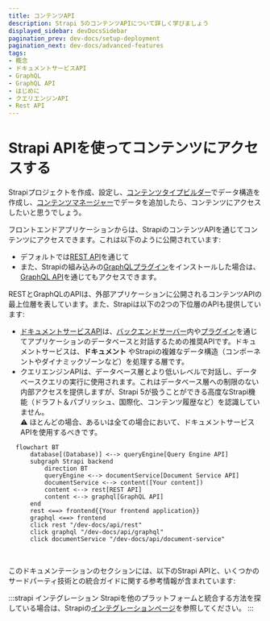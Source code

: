 ```yaml
---
title: コンテンツAPI
description: Strapi 5のコンテンツAPIについて詳しく学びましょう
displayed_sidebar: devDocsSidebar
pagination_prev: dev-docs/setup-deployment
pagination_next: dev-docs/advanced-features
tags:
- 概念
- ドキュメントサービスAPI
- GraphQL
- GraphQL API
- はじめに
- クエリエンジンAPI
- Rest API
---
```


# Strapi APIを使ってコンテンツにアクセスする

Strapiプロジェクトを作成、設定し、[コンテンツタイプビルダー](/user-docs/content-type-builder)でデータ構造を作成し、[コンテンツマネージャー](/user-docs/content-manager)でデータを追加したら、コンテンツにアクセスしたいと思うでしょう。

フロントエンドアプリケーションからは、StrapiのコンテンツAPIを通じてコンテンツにアクセスできます。これは以下のように公開されています:
- デフォルトでは[REST API](/dev-docs/api/rest)を通じて
- また、Strapiの組み込みの[GraphQLプラグイン](/dev-docs/plugins/graphql)をインストールした場合は、[GraphQL API](/dev-docs/api/graphql)を通じてもアクセスできます。

RESTとGraphQLのAPIは、外部アプリケーションに公開されるコンテンツAPIの最上位層を表しています。また、Strapiは以下の2つの下位層のAPIも提供しています:

- [ドキュメントサービスAPI](/dev-docs/api/document-service)は、[バックエンドサーバー](/dev-docs/customization)内や[プラグイン](/dev-docs/plugins)を通じてアプリケーションのデータベースと対話するための推奨APIです。ドキュメントサービスは、**ドキュメント** <DocumentDefinition />やStrapiの複雑なデータ構造（コンポーネントやダイナミックゾーンなど）を処理する層です。
- クエリエンジンAPIは、データベース層とより低いレベルで対話し、データベースクエリの実行に使用されます。これはデータベース層への制限のない内部アクセスを提供しますが、Strapi 5が扱うことができる高度なStrapi機能（ドラフト＆パブリッシュ、国際化、コンテンツ履歴など）を認識していません。<br/>⚠️ ほとんどの場合、あるいは全ての場合において、ドキュメントサービスAPIを使用するべきです。

```mermaid
  flowchart BT
      database[(Database)] <--> queryEngine[Query Engine API]
      subgraph Strapi backend
          direction BT
          queryEngine <--> documentService[Document Service API]
          documentService <--> content([Your content])
          content <--> rest[REST API]
          content <--> graphql[GraphQL API]
      end
      rest <==> frontend{{Your frontend application}}
      graphql <==> frontend
      click rest "/dev-docs/api/rest"
      click graphql "/dev-docs/api/graphql"
      click documentService "/dev-docs/api/document-service"
```

<br/>

このドキュメンテーションのセクションには、以下のStrapi APIと、いくつかのサードパーティ技術との統合ガイドに関する参考情報が含まれています:

<CustomDocCardsWrapper>

<CustomDocCard emoji="↕️" title="REST API" description="RESTを通じてフロントエンドアプリケーションからコンテンツAPIをクエリします。" link="/dev-docs/api/rest" />

<CustomDocCard emoji="↕️" title="GraphQL API" description="GraphQLを通じてフロントエンドアプリケーションからコンテンツAPIをクエリします。" link="/dev-docs/api/graphql" />

<CustomDocCard emoji="🔃" title="ドキュメントサービスAPI" description="バックエンドサーバーやプラグインを通じてデータを問い合わせます。" link="/dev-docs/api/document-service" />

:::strapi インテグレーション
Strapiを他のプラットフォームと統合する方法を探している場合は、Strapiの[インテグレーションページ](https://strapi.io/integrations)を参照してください。
:::

</CustomDocCardsWrapper>
